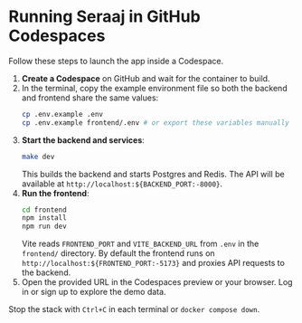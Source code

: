 # Running Seraaj in GitHub Codespaces

Follow these steps to launch the app inside a Codespace.

1. **Create a Codespace** on GitHub and wait for the container to build.
2. In the terminal, copy the example environment file so both the backend and
   frontend share the same values:
   ```bash
   cp .env.example .env
   cp .env.example frontend/.env # or export these variables manually
   ```
3. **Start the backend and services**:
   ```bash
   make dev
   ```
   This builds the backend and starts Postgres and Redis. The API will be
   available at `http://localhost:${BACKEND_PORT:-8000}`.
4. **Run the frontend**:
   ```bash
   cd frontend
   npm install
   npm run dev
   ```
   Vite reads `FRONTEND_PORT` and `VITE_BACKEND_URL` from `.env` in the
   `frontend/` directory. By default the frontend runs on
   `http://localhost:${FRONTEND_PORT:-5173}` and proxies API requests to the
   backend.
5. Open the provided URL in the Codespaces preview or your browser. Log in or
   sign up to explore the demo data.

Stop the stack with `Ctrl+C` in each terminal or `docker compose down`.

